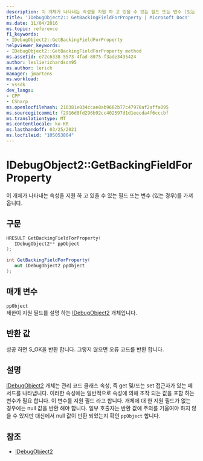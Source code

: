 ```yaml
---
description: 이 개체가 나타내는 속성을 지원 하 고 있을 수 있는 필드 또는 변수 (있는 경우)를 가져옵니다.
title: 'IDebugObject2:: GetBackingFieldForProperty | Microsoft Docs'
ms.date: 11/04/2016
ms.topic: reference
f1_keywords:
- IDebugObject2::GetBackingFieldForProperty
helpviewer_keywords:
- IDebugObject2::GetBackingFieldForProperty method
ms.assetid: e72c6338-5573-4fad-8075-f3ade3435424
author: leslierichardson95
ms.author: lerich
manager: jmartens
ms.workload:
- vssdk
dev_langs:
- CPP
- CSharp
ms.openlocfilehash: 210381e034ccae8ab9662b77c47970af2affa095
ms.sourcegitcommit: f2916d8fd296b92cc402597d1d1eecda4f6cccbf
ms.translationtype: MT
ms.contentlocale: ko-KR
ms.lasthandoff: 03/25/2021
ms.locfileid: "105053804"
---
```

# <a name="idebugobject2getbackingfieldforproperty"></a>IDebugObject2::GetBackingFieldForProperty
이 개체가 나타내는 속성을 지원 하 고 있을 수 있는 필드 또는 변수 (있는 경우)를 가져옵니다.

## <a name="syntax"></a>구문

```cpp
HRESULT GetBackingFieldForProperty(
   IDebugObject2** ppObject
);
```

```csharp
int GetBackingFieldForProperty(
   out IDebugObject2 ppObject
);
```

## <a name="parameters"></a>매개 변수
`ppObject`\
제한이 지원 필드를 설명 하는 [IDebugObject2](../../../extensibility/debugger/reference/idebugobject2.md) 개체입니다.

## <a name="return-value"></a>반환 값
 성공 하면 S_OK을 반환 합니다. 그렇지 않으면 오류 코드를 반환 합니다.

## <a name="remarks"></a>설명
 [IDebugObject2](../../../extensibility/debugger/reference/idebugobject2.md) 개체는 관리 코드 클래스 속성, 즉 get 및/또는 set 접근자가 있는 메서드를 나타냅니다. 이러한 속성에는 일반적으로 속성에 의해 조작 되는 값을 포함 하는 변수가 필요 합니다. 이 변수를 지원 필드 라고 합니다. 개체에 대 한 지원 필드가 없는 경우에는 null 값을 반환 해야 합니다. 일부 호출자는 반환 값에 주의를 기울여야 하지 않을 수 있지만 대신에서 null 값이 반환 되었는지 확인 `ppObject` 합니다.

## <a name="see-also"></a>참조
- [IDebugObject2](../../../extensibility/debugger/reference/idebugobject2.md)
